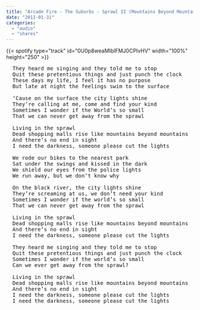 ```yaml
---
title: "Arcade Fire - The Suburbs - Sprawl II (Mountains Beyond Mountains)"
date: "2011-01-31"
categories:
  - "audio"
  - "shares"
---
```


{{< spotify type="track" id="0U0p8weaMIbIFMJ0CPlvHV" width="100%" height="250" >}}

<pre>
  They heard me singing and they told me to stop
  Quit these pretentious things and just punch the clock
  These days my life, I feel it has no purpose
  But late at night the feelings swim to the surface

  ‘Cause on the surface the city lights shine
  They’re calling at me, come and find your kind
  Sometimes I wonder if the World’s so small
  That we can never get away from the sprawl

  Living in the sprawl
  Dead shopping malls rise like mountains beyond mountains
  And there’s no end in sight
  I need the darkness, someone please cut the lights

  We rode our bikes to the nearest park
  Sat under the swings and kissed in the dark
  We shield our eyes from the police lights
  We run away, but we don’t know why

  On the black river, the city lights shine
  They’re screaming at us, we don’t need your kind
  Sometimes I wonder if the world’s so small
  That we can never get away from the sprawl

  Living in the sprawl
  Dead shopping malls rise like mountains beyond mountains
  And there’s no end in sight
  I need the darkness, someone please cut the lights

  They heard me singing and they told me to stop
  Quit these pretentious things and just punch the clock
  Sometimes I wonder if the world’s so small
  Can we ever get away from the sprawl?

  Living in the sprawl
  Dead shopping malls rise like mountains beyond mountains
  And there’s no end in sight
  I need the darkness, someone please cut the lights
  I need the darkness, someone please cut the lights
</pre>